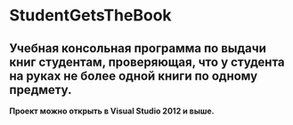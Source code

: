 # StudentGetsTheBook
<h2>Учебная консольная программа по выдачи книг студентам, проверяющая, что у студента на руках не более одной книги по одному предмету.</h2>

<p><strong>Проект можно открыть в Visual Studio 2012 и выше.</p></strong>

